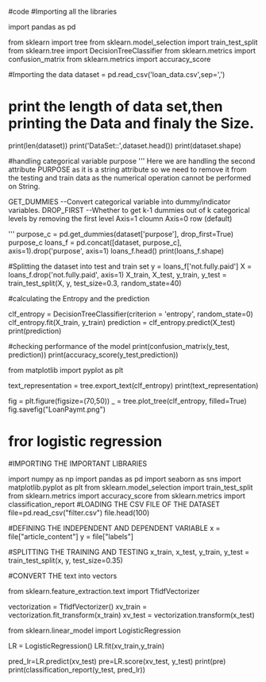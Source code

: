 #code
#Importing all the libraries



import pandas as pd

from sklearn import tree
from sklearn.model_selection import train_test_split
from sklearn.tree import DecisionTreeClassifier
from sklearn.metrics import confusion_matrix
from sklearn.metrics import accuracy_score


#Importing the data
dataset = pd.read_csv('loan_data.csv',sep=',')

# print the length of data set,then printing the Data and finaly the Size.
print(len(dataset))
print('DataSet::',dataset.head())
print(dataset.shape)

#handling categorical variable purpose
'''
Here we are handling the second attribute PURPOSE as it is a string attribute so we need to remove 
it from the testing and train data as the numerical operation cannot be performed on String.

GET_DUMMIES --Convert categorical variable into dummy/indicator variables.
DROP_FIRST --Whether to get k-1 dummies out of k categorical levels by removing the first level
Axis=1  cloumn 
Axis=0 row (default)

'''
purpose_c = pd.get_dummies(dataset['purpose'], drop_first=True)
purpose_c
loans_f = pd.concat([dataset, purpose_c], axis=1).drop('purpose', axis=1)
loans_f.head()
print(loans_f.shape)

#Splitting the dataset into test and train set
y = loans_f['not.fully.paid'] 
X = loans_f.drop('not.fully.paid', axis=1)
X_train, X_test, y_train, y_test = train_test_split(X, y, test_size=0.3, random_state=40)

#calculating the Entropy and the prediction

clf_entropy = DecisionTreeClassifier(criterion = 'entropy', random_state=0)
clf_entropy.fit(X_train, y_train)
prediction = clf_entropy.predict(X_test)
print(prediction)

#checking performance of the model
print(confusion_matrix(y_test, prediction))
print(accuracy_score(y_test,prediction))

from matplotlib import pyplot as plt

text_representation = tree.export_text(clf_entropy)
print(text_representation)



fig = plt.figure(figsize=(70,50))
_ = tree.plot_tree(clf_entropy, filled=True)
fig.savefig("LoanPaymt.png")


# fror logistic regression
#IMPORTING THE IMPORTANT LIBRARIES 

import numpy as np
import pandas as pd
import seaborn as sns
import matplotlib.pyplot as plt
from sklearn.model_selection import train_test_split
from sklearn.metrics import accuracy_score
from sklearn.metrics import classification_report
#LOADING THE CSV FILE OF THE DATASET
file=pd.read_csv("filter.csv")
file.head(100)

#DEFINING THE INDEPENDENT AND DEPENDENT VARIABLE 
x = file["article_content"]
y = file["labels"]

#SPLITTING THE TRAINING AND TESTING 
x_train, x_test, y_train, y_test = train_test_split(x, y, test_size=0.35)

#CONVERT THE text into vectors

from sklearn.feature_extraction.text import TfidfVectorizer

vectorization = TfidfVectorizer()
xv_train = vectorization.fit_transform(x_train)
xv_test = vectorization.transform(x_test)

from sklearn.linear_model import LogisticRegression

LR = LogisticRegression()
LR.fit(xv_train,y_train)

pred_lr=LR.predict(xv_test)
pre=LR.score(xv_test, y_test)
print(pre)
print(classification_report(y_test, pred_lr))

